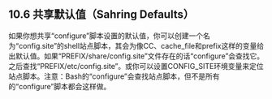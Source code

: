## 10.6 共享默认值（Sahring Defaults）

如果你想共享“configure”脚本设置的默认值，你可以创建一个名为“config.site”的shell站点脚本，其会为像CC、cache_file和prefix这样的变量给出默认值。如果“PREFIX/share/config.site”文件存在的话“configure”会查找它。之后查找“PREFIX/etc/config.site”。或你可以设置CONFIG_SITE环境变量来定位站点脚本。注意：Bash的“configure”会查找站点脚本，但不是所有的“configure”脚本都会这样做。